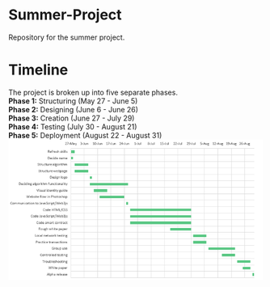 # Summer-Project
Repository for the summer project.

# Timeline
The project is broken up into five separate phases.  
**Phase 1:** Structuring (May 27 - June 5)  
**Phase 2:** Designing (June 6 - June 26)  
**Phase 3:** Creation (June 27 - July 29)  
**Phase 4:** Testing (July 30 - August 21)  
**Phase 5:** Deployment (August 22 - August 31)  
![alt text](https://github.com/barrelmaker/Summer-Project/blob/master/GanntChart.PNG)
